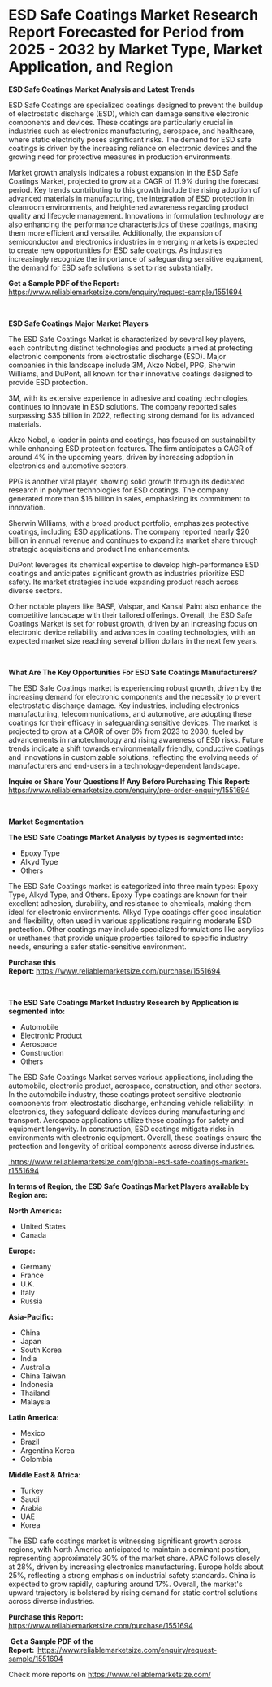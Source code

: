 <p><h1>ESD Safe Coatings Market Research Report Forecasted for Period from 2025 -  2032 by Market Type, Market Application, and Region</h1></p><p><strong>ESD Safe Coatings Market Analysis and Latest Trends</strong></p>
<p><p>ESD Safe Coatings are specialized coatings designed to prevent the buildup of electrostatic discharge (ESD), which can damage sensitive electronic components and devices. These coatings are particularly crucial in industries such as electronics manufacturing, aerospace, and healthcare, where static electricity poses significant risks. The demand for ESD safe coatings is driven by the increasing reliance on electronic devices and the growing need for protective measures in production environments. </p><p>Market growth analysis indicates a robust expansion in the ESD Safe Coatings Market, projected to grow at a CAGR of 11.9% during the forecast period. Key trends contributing to this growth include the rising adoption of advanced materials in manufacturing, the integration of ESD protection in cleanroom environments, and heightened awareness regarding product quality and lifecycle management. Innovations in formulation technology are also enhancing the performance characteristics of these coatings, making them more efficient and versatile. Additionally, the expansion of semiconductor and electronics industries in emerging markets is expected to create new opportunities for ESD safe coatings. As industries increasingly recognize the importance of safeguarding sensitive equipment, the demand for ESD safe solutions is set to rise substantially.</p></p>
<p><strong>Get a Sample PDF of the Report:&nbsp;</strong> <a href="https://www.reliablemarketsize.com/enquiry/request-sample/1551694?utm_campaign=3217&utm_medium=2&utm_source=Github&utm_content=ia&utm_term=02042025&utm_id=esd-safe-coatings">https://www.reliablemarketsize.com/enquiry/request-sample/1551694</a></p>
<p>&nbsp;</p>
<p><strong>ESD Safe Coatings Major Market Players</strong></p>
<p><p>The ESD Safe Coatings Market is characterized by several key players, each contributing distinct technologies and products aimed at protecting electronic components from electrostatic discharge (ESD). Major companies in this landscape include 3M, Akzo Nobel, PPG, Sherwin Williams, and DuPont, all known for their innovative coatings designed to provide ESD protection.</p><p>3M, with its extensive experience in adhesive and coating technologies, continues to innovate in ESD solutions. The company reported sales surpassing $35 billion in 2022, reflecting strong demand for its advanced materials.</p><p>Akzo Nobel, a leader in paints and coatings, has focused on sustainability while enhancing ESD protection features. The firm anticipates a CAGR of around 4% in the upcoming years, driven by increasing adoption in electronics and automotive sectors.</p><p>PPG is another vital player, showing solid growth through its dedicated research in polymer technologies for ESD coatings. The company generated more than $16 billion in sales, emphasizing its commitment to innovation.</p><p>Sherwin Williams, with a broad product portfolio, emphasizes protective coatings, including ESD applications. The company reported nearly $20 billion in annual revenue and continues to expand its market share through strategic acquisitions and product line enhancements.</p><p>DuPont leverages its chemical expertise to develop high-performance ESD coatings and anticipates significant growth as industries prioritize ESD safety. Its market strategies include expanding product reach across diverse sectors.</p><p>Other notable players like BASF, Valspar, and Kansai Paint also enhance the competitive landscape with their tailored offerings. Overall, the ESD Safe Coatings Market is set for robust growth, driven by an increasing focus on electronic device reliability and advances in coating technologies, with an expected market size reaching several billion dollars in the next few years.</p></p>
<p>&nbsp;</p>
<p><strong>What Are The Key Opportunities For ESD Safe Coatings Manufacturers?</strong></p>
<p><p>The ESD Safe Coatings market is experiencing robust growth, driven by the increasing demand for electronic components and the necessity to prevent electrostatic discharge damage. Key industries, including electronics manufacturing, telecommunications, and automotive, are adopting these coatings for their efficacy in safeguarding sensitive devices. The market is projected to grow at a CAGR of over 6% from 2023 to 2030, fueled by advancements in nanotechnology and rising awareness of ESD risks. Future trends indicate a shift towards environmentally friendly, conductive coatings and innovations in customizable solutions, reflecting the evolving needs of manufacturers and end-users in a technology-dependent landscape.</p></p>
<p><strong>Inquire or Share Your Questions If Any Before Purchasing This Report:</strong> <a href="https://www.reliablemarketsize.com/enquiry/pre-order-enquiry/1551694?utm_campaign=3217&utm_medium=2&utm_source=Github&utm_content=ia&utm_term=02042025&utm_id=esd-safe-coatings">https://www.reliablemarketsize.com/enquiry/pre-order-enquiry/1551694</a></p>
<p>&nbsp;</p>
<p><strong>Market Segmentation</strong></p>
<p><strong>The ESD Safe Coatings Market Analysis by types is segmented into:</strong></p>
<p><ul><li>Epoxy Type</li><li>Alkyd Type</li><li>Others</li></ul></p>
<p><p>The ESD Safe Coatings market is categorized into three main types: Epoxy Type, Alkyd Type, and Others. Epoxy Type coatings are known for their excellent adhesion, durability, and resistance to chemicals, making them ideal for electronic environments. Alkyd Type coatings offer good insulation and flexibility, often used in various applications requiring moderate ESD protection. Other coatings may include specialized formulations like acrylics or urethanes that provide unique properties tailored to specific industry needs, ensuring a safer static-sensitive environment.</p></p>
<p><strong>Purchase this Report:&nbsp;</strong><a href="https://www.reliablemarketsize.com/purchase/1551694?utm_campaign=3217&utm_medium=2&utm_source=Github&utm_content=ia&utm_term=02042025&utm_id=esd-safe-coatings">https://www.reliablemarketsize.com/purchase/1551694</a></p>
<p>&nbsp;</p>
<p><strong>The ESD Safe Coatings Market Industry Research by Application is segmented into:</strong></p>
<p><ul><li>Automobile</li><li>Electronic Product</li><li>Aerospace</li><li>Construction</li><li>Others</li></ul></p>
<p><p>The ESD Safe Coatings Market serves various applications, including the automobile, electronic product, aerospace, construction, and other sectors. In the automobile industry, these coatings protect sensitive electronic components from electrostatic discharge, enhancing vehicle reliability. In electronics, they safeguard delicate devices during manufacturing and transport. Aerospace applications utilize these coatings for safety and equipment longevity. In construction, ESD coatings mitigate risks in environments with electronic equipment. Overall, these coatings ensure the protection and longevity of critical components across diverse industries.</p></p>
<p><a href="https://www.reliablemarketsize.com/global-esd-safe-coatings-market-r1551694?utm_campaign=3217&utm_medium=2&utm_source=Github&utm_content=ia&utm_term=02042025&utm_id=esd-safe-coatings">&nbsp;https://www.reliablemarketsize.com/global-esd-safe-coatings-market-r1551694</a></p>
<p><strong>In terms of Region, the ESD Safe Coatings Market Players available by Region are:</strong></p>
<p>
    <p> <strong> North America: </strong>
        <ul>
            <li>United States</li>
            <li>Canada</li>
        </ul>
        </p> 
    <p> <strong> Europe: </strong>
        <ul>
            <li>Germany</li>
            <li>France</li>
            <li>U.K.</li>
            <li>Italy</li>
            <li>Russia</li>
        </ul>
        </p> 
    <p> <strong> Asia-Pacific: </strong>
        <ul>
            <li>China</li>
            <li>Japan</li>
            <li>South Korea</li>
            <li>India</li>
            <li>Australia</li>
            <li>China Taiwan</li>
            <li>Indonesia</li>
            <li>Thailand</li>
            <li>Malaysia</li>
        </ul>
        </p> 
    <p> <strong> Latin America: </strong>
        <ul>
            <li>Mexico</li>
            <li>Brazil</li>
            <li>Argentina Korea</li>
            <li>Colombia</li>
        </ul>
        </p> 
    <p> <strong> Middle East & Africa: </strong>
        <ul>
            <li>Turkey</li>
            <li>Saudi</li>
            <li>Arabia</li>
            <li>UAE</li>
            <li>Korea</li>
        </ul>
    </p>
    </p>
<p><p>The ESD safe coatings market is witnessing significant growth across regions, with North America anticipated to maintain a dominant position, representing approximately 30% of the market share. APAC follows closely at 28%, driven by increasing electronics manufacturing. Europe holds about 25%, reflecting a strong emphasis on industrial safety standards. China is expected to grow rapidly, capturing around 17%. Overall, the market's upward trajectory is bolstered by rising demand for static control solutions across diverse industries.</p></p>
<p><strong>Purchase this Report: </strong><a href="https://www.reliablemarketsize.com/purchase/1551694?utm_campaign=3217&utm_medium=2&utm_source=Github&utm_content=ia&utm_term=02042025&utm_id=esd-safe-coatings">https://www.reliablemarketsize.com/purchase/1551694</a></p>
<p>&nbsp;<strong>Get a Sample PDF of the Report:&nbsp;&nbsp;</strong><a href="https://www.reliablemarketsize.com/enquiry/request-sample/1551694?utm_campaign=3217&utm_medium=2&utm_source=Github&utm_content=ia&utm_term=02042025&utm_id=esd-safe-coatings">https://www.reliablemarketsize.com/enquiry/request-sample/1551694</a></p>
<p><strong></strong></p>
<p>Check more reports on <a href="https://www.reliablemarketsize.com/?utm_campaign=3217&utm_medium=2&utm_source=Github&utm_content=ia&utm_term=02042025&utm_id=esd-safe-coatings">https://www.reliablemarketsize.com/</a></p>
